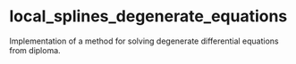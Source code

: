 # local_splines_degenerate_equations

Implementation of a method for solving degenerate differential equations from diploma.
